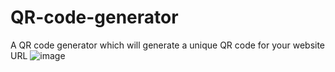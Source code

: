 # QR-code-generator
A QR code generator which will generate a unique QR code for your website URL
![image](https://github.com/Madddynaks/QR-code-generator/assets/107129255/ca2391ac-9762-44d9-9a91-7395ffecadf7)

